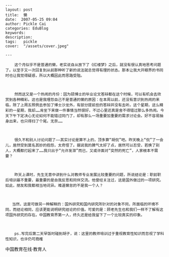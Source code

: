 
    ---
    layout: post  
    title:  懒  
    date:  2007-05-25 09:04  
    author: Pickle Cai  
    categories: EduBlog  
    keywords: 
    description:   
    tags:	pickle   
    cover:  "/assets/cover.jpeg"  

    ---  
    
        这个月似乎不是普通的懒，老实说自从放下了《红楼梦》之后，就没有很认真地思考问题了。以至于又一次回复到从前那种听了新的说法就总觉得有理的状态。那本让我大开眼界的书同时也让我觉得疑惑，所以大概因此而思路受阻。



        然而这又是一个热闹的月份：因为硕博士的毕业论文答辩都在这个时候，可以有机会去欣赏到各种精彩。这也是我埋怨自己不是普通的懒的原因：在本周以前，还没有意识到热闹的来临，除了上周五照例去参加了博士沙龙外，有部分提前些的答辩并没有去听。这个星期，这么精彩的一星期，我却……肯坐下来做一件事情当然很好，不过心里还真是舍不得错过那么多热闹。今天下午下定决心无论如何不能错过同门了，却有那么一场重要加重要的需求讨论会。好不容易抽身出来，也只得扫了个尾。无奈……



        很久不和别人讨论问题了——其实讨论是算不上的，顶多算“胡侃”吧。昨天晚上“侃”了一会儿，居然受到莫名其妙的抱怨，太奇怪了。据说我的脾气太好了点，居然可以忍受，若换了别人，大概都打起来了……我只出于“允许发泄”而已，又或许面对“突然的死亡”，人家根本不需要？



        昨天上课时，先生无意中讲到什么对教师专业发展比较重要的问题，所说结论是：职前职后培训最不重要，最重要的是自我反思和同伴交流。他曾经关注过，这是国外做过的一项研究。如此，朋友和我都相当地诧异。难道懒怠的不是我一个人？



       当然，这是可做另一种解释的：国外研究和国内研究所针对的对象不同，所面临的环境不同，而结论相同，应该更能说明研究结论的价值。可爱的是：顾老先生也和我们一样不了解有这项国外研究的存在。中国教育界第一人，终久还是给我留下了一个比较真实的印象。



        ps.写完后第二天早饭时碰到胡子，说：这里的教师培训过于重视教育性知识而忽视了学科性知识，也许仍可商榷



		    
 中国教育在线·教育人

